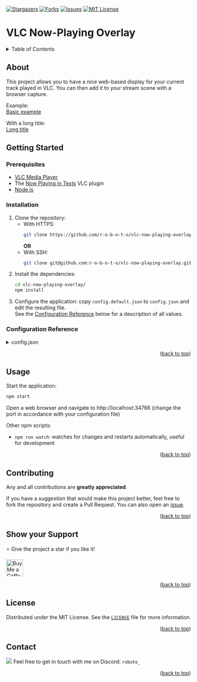 <!-- SHIELDS -->
[![Stargazers][stars-shield]][stars-url]
[![Forks][forks-shield]][forks-url]
[![Issues][issues-shield]][issues-url]
[![MIT License][license-shield]][license-url]


# VLC Now-Playing Overlay

<!-- TABLE OF CONTENTS -->
<details>
<summary>Table of Contents</summary>

<ol>
	<li>
		<a href="#about">About</a>
	</li>
	<li>
		<a href="#getting-started">Getting Started</a>
		<ul>
			<li><a href="#prerequisites">Prerequisites</a></li>
			<li><a href="#installation">Installation</a></li>
			<li><a href="#configuration-reference">Configuration Reference</a></li>
		</ul>
	</li>
	<li>
		<a href="#usage">Usage</a>
	</li>
	<li><a href="#contributing">Contributing</a></li>
	<li><a href="#license">License</a></li>
</ol>
</details>


<!-- ABOUT -->
## About

This project allows you to have a nice web-based display for your current track played in VLC. You can then add it to your stream scene with a browser capture.

Example:  
[Basic example](readme/screenshot-1.png)

With a long title:  
[Long title](readme/screenshot-2.gif)


<!-- GETTING STARTED -->
## Getting Started

### Prerequisites

* [VLC Media Player](https://www.videolan.org/vlc/)
* The [Now Playing in Texts](https://addons.videolan.org/p/1172613/) VLC plugin
* [Node.js](https://nodejs.org/en/download/)

### Installation

1. Clone the repository:  
	* With HTTPS:
		```sh
		git clone https://github.com/r-o-b-o-t-o/vlc-now-playing-overlay.git
		```
		**OR**
	* With SSH:
		```sh
		git clone git@github.com:r-o-b-o-t-o/vlc-now-playing-overlay.git
		```
2. Install the dependencies:
	```sh
	cd vlc-now-playing-overlay/
	npm install
	```
3. Configure the application: copy `config.default.json` to `config.json` and edit the resulting file.  
	See the [Configuration Reference](#configuration-reference) below for a description of all values.

### Configuration Reference

<details>
	<summary>config.json</summary>

| Field        | Type   | Default value      | Description                                                                                                                                                                            |
|--------------|--------|--------------------|----------------------------------------------------------------------------------------------------------------------------------------------------------------------------------------|
| `vlcDataDir` | String | `"%APPDATA%\\vlc"` | The directory that contains the "now playing" text files created by the VLC plugin. See the [plugin's page](https://addons.videolan.org/p/1172613/) to find the directory for your OS. |
| `port`       | Number | `34766`            | The HTTP port to listen on.                                                                                                                                                            |
</details>

<p align="right">(<a href="#top">back to top</a>)</p>


<!-- USAGE -->
## Usage

Start the application:
```sh
npm start
```
Open a web browser and navigate to http://localhost:34766 (change the port in accordance with your configuration file)

Other npm scripts:
* `npm run watch`: watches for changes and restarts automatically, useful for development

<p align="right">(<a href="#top">back to top</a>)</p>


<!-- CONTRIBUTING -->
## Contributing

Any and all contributions are **greatly appreciated**.

If you have a suggestion that would make this project better, feel free to fork the repository and create a Pull Request. You can also open an [issue][issue].

<p align="right">(<a href="#top">back to top</a>)</p>


<!-- SUPPORT -->
## Show your Support

⭐️ Give the project a star if you like it!

<a href="https://ko-fi.com/roboto" target="_blank"><img height="35" style="border:0px; height:46px;" src="https://cdn.ko-fi.com/cdn/kofi5.png?v=3" border="0" alt="Buy Me a Coffee at ko-fi.com" />

<p align="right">(<a href="#top">back to top</a>)</p>


<!-- LICENSE -->
## License

Distributed under the MIT License. See the [`LICENSE`][license-url] file for more information.

<p align="right">(<a href="#top">back to top</a>)</p>


<!-- CONTACT -->
## Contact

<img src="https://img.shields.io/badge/Discord-5865F2?style=flat&logo=discord&logoColor=white"/> Feel free to get in touch with me on Discord: `roboto_`

<p align="right">(<a href="#top">back to top</a>)</p>


<!-- MARKDOWN LINKS -->
<!-- https://www.markdownguide.org/basic-syntax/#reference-style-links -->
[github-ac]: https://github.com/azerothcore/azerothcore-wotlk
[stars-shield]: https://img.shields.io/github/stars/r-o-b-o-t-o/vlc-now-playing-overlay.svg?style=flat
[stars-url]: https://github.com/r-o-b-o-t-o/vlc-now-playing-overlay/stargazers
[forks-shield]: https://img.shields.io/github/forks/r-o-b-o-t-o/vlc-now-playing-overlay.svg?style=flat
[forks-url]: https://github.com/r-o-b-o-t-o/vlc-now-playing-overlay/network/members
[issues-shield]: https://img.shields.io/github/issues/r-o-b-o-t-o/vlc-now-playing-overlay.svg?style=flat
[issues-url]: https://github.com/r-o-b-o-t-o/vlc-now-playing-overlay/issues
[license-shield]: https://img.shields.io/github/license/r-o-b-o-t-o/vlc-now-playing-overlay.svg?style=flat
[license-url]: https://github.com/r-o-b-o-t-o/vlc-now-playing-overlay/blob/master/LICENSE
[issue]: https://github.com/r-o-b-o-t-o/vlc-now-playing-overlay/issues/new
